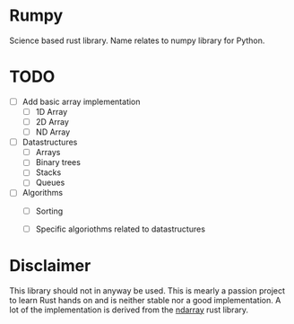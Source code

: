 # Rumpy

Science based rust library. Name relates to numpy library for Python.

# TODO

- [ ] Add basic array implementation
  - [ ] 1D Array
  - [ ] 2D Array
  - [ ] ND Array
- [ ] Datastructures
  - [ ] Arrays
  - [ ] Binary trees
  - [ ] Stacks
  - [ ] Queues
- [ ] Algorithms
  - [ ] Sorting
  - [ ] Specific algoriothms related to datastructures


# Disclaimer

This library should not in anyway be used. This is mearly a passion project to learn Rust hands on and is neither stable nor a good implementation.
A lot of the implementation is derived from the [ndarray](https://github.com/rust-ndarray/ndarray) rust library.
